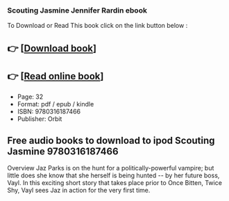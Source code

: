 ### Scouting Jasmine Jennifer Rardin ebook

To Download or Read This book click on the link button below :

## 👉  [**[Download book](http://filesbooks.info/download.php?group=book&from=github.com&id=718087&lnk=1063 "Download book")**]

## 👉  [**[Read online book](http://filesbooks.info/download.php?group=book&from=github.com&id=718087&lnk=1063 "Read online book")**]


* Page: 32
* Format: pdf / epub / kindle
* ISBN: 9780316187466
* Publisher: Orbit



## Free audio books to download to ipod Scouting Jasmine 9780316187466


Overview
Jaz Parks is on the hunt for a politically-powerful vampire; but little does she know that she herself is being hunted -- by her future boss, Vayl. In this exciting short story that takes place prior to Once Bitten, Twice Shy, Vayl sees Jaz in action for the very first time.



